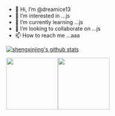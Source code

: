 - 👋 Hi, I’m @dreamice13
- 👀 I’m interested in ...js
- 🌱 I’m currently learning ...js
- 💞️ I’m looking to collaborate on ...js
- 📫 How to reach me ...aaa

[![shengxinjing's github stats](https://github-readme-stats.vercel.app/api?username=dreamice13)](https://github.com/anuraghazra/github-readme-stats)
<!---
dreamice13/dreamice13 is a ✨ special ✨ repository because its `README.md` (this file) appears on your GitHub profile.
You can click the Preview link to take a look at your changes.
--->
<img align="" height="137px" src="https://github-readme-stats.vercel.app/api?username=dreamice13&hide_title=true&hide_border=true&show_icons=true&include_all_commits=true&line_height=21&bg_color=0,EC6C6C,FFD479,FFFC79,73FA79&theme=graywhite&locale=cn" /><img align="" height="137px" src="https://github-readme-stats.vercel.app/api/top-langs/?username=liyupi&hide_title=true&hide_border=true&layout=compact&bg_color=0,73FA79,73FDFF,D783FF&theme=graywhite&locale=cn" />
